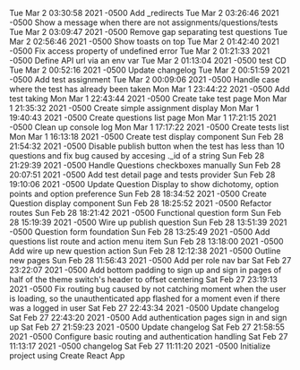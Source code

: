 Tue Mar 2 03:30:58 2021 -0500	Add _redirects
Tue Mar 2 03:26:46 2021 -0500	Show a message when there are not assignments/questions/tests
Tue Mar 2 03:09:47 2021 -0500	Remove gap separating test questions
Tue Mar 2 02:56:46 2021 -0500	Show toasts on top
Tue Mar 2 01:42:40 2021 -0500	Fix access property of undefined error
Tue Mar 2 01:21:33 2021 -0500	Define API url via an env var
Tue Mar 2 01:13:04 2021 -0500	test CD
Tue Mar 2 00:52:16 2021 -0500	Update changelog
Tue Mar 2 00:51:59 2021 -0500	Add test assignment
Tue Mar 2 00:09:06 2021 -0500	Handle case where the test has already been taken
Mon Mar 1 23:44:22 2021 -0500	Add test taking
Mon Mar 1 22:43:44 2021 -0500	Create take test page
Mon Mar 1 21:35:32 2021 -0500	Create simple assignment display
Mon Mar 1 19:40:43 2021 -0500	Create questions list page
Mon Mar 1 17:21:15 2021 -0500	Clean up console log
Mon Mar 1 17:17:22 2021 -0500	Create tests list
Mon Mar 1 16:13:18 2021 -0500	Create test display component
Sun Feb 28 21:54:32 2021 -0500	Disable publish button when the test has less than 10 questions and fix bug caused by accesing ._id of a string
Sun Feb 28 21:29:39 2021 -0500	Handle Questions checkboxes manually
Sun Feb 28 20:07:51 2021 -0500	Add test detail page and tests provider
Sun Feb 28 19:10:06 2021 -0500	Update Question Display to show dichotomy, option points and option preference
Sun Feb 28 18:34:52 2021 -0500	Create Question display component
Sun Feb 28 18:25:52 2021 -0500	Refactor routes
Sun Feb 28 18:21:42 2021 -0500	Functional question form
Sun Feb 28 15:19:39 2021 -0500	Wire up publish question
Sun Feb 28 13:51:39 2021 -0500	Question form foundation
Sun Feb 28 13:25:49 2021 -0500	Add questions list route and action menu item
Sun Feb 28 13:18:00 2021 -0500	Add wire up new question action
Sun Feb 28 12:12:38 2021 -0500	Outline new pages
Sun Feb 28 11:56:43 2021 -0500	Add per role nav bar
Sat Feb 27 23:22:07 2021 -0500	Add bottom padding to sign up and sign in pages of half of the theme switch's header to offset centering
Sat Feb 27 23:19:13 2021 -0500	Fix routing bug caused by not catching moment when the user is loading, so the unauthenticated app flashed for a moment even if there was a logged in user
Sat Feb 27 22:43:34 2021 -0500	Update changelog
Sat Feb 27 22:43:20 2021 -0500	Add authentication pages sign in and sign up
Sat Feb 27 21:59:23 2021 -0500	Update changelog
Sat Feb 27 21:58:55 2021 -0500	Configure basic routing and authentication handling
Sat Feb 27 11:13:17 2021 -0500	<UPDATE> changelog
Sat Feb 27 11:11:20 2021 -0500	Initialize project using Create React App